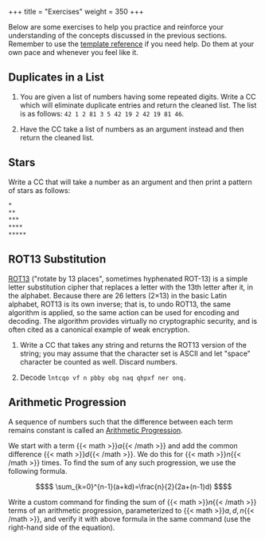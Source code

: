+++
title = "Exercises"
weight = 350
+++

Below are some exercises to help you practice and reinforce your understanding of the concepts discussed in the previous
sections. Remember to use the [template reference](/docs/reference/templates) if you need help. Do them at your own pace
and whenever you feel like it.

## Duplicates in a List

1. You are given a list of numbers having some repeated digits. Write a CC which will eliminate duplicate entries and
   return the cleaned list. The list is as follows: `42 1 2 81 3 5 42 19 2 42 19 81 46`.

2. Have the CC take a list of numbers as an argument instead and then return the cleaned list.

## Stars

Write a CC that will take a number as an argument and then print a pattern of stars as follows:

```txt
*
**
***
****
*****
```

## ROT13 Substitution

[ROT13](https://en.wikipedia.org/wiki/ROT13) ("rotate by 13 places", sometimes hyphenated ROT-13) is a simple letter
substitution cipher that replaces a letter with the 13th letter after it, in the alphabet. Because there are 26 letters
(2×13) in the basic Latin alphabet, ROT13 is its own inverse; that is, to undo ROT13, the same algorithm is applied, so
the same action can be used for encoding and decoding. The algorithm provides virtually no cryptographic security, and
is often cited as a canonical example of weak encryption.

1. Write a CC that takes any string and returns the ROT13 version of the string; you may assume that the character set
   is ASCII and let "space" character be counted as well. Discard numbers.

2. Decode `lntcqo vf n pbby obg naq qhpxf ner onq.`

## Arithmetic Progression

A sequence of numbers such that the difference between each term remains constant is called an
[Arithmetic Progression](https://en.wikipedia.org/wiki/Arithmetic_progression).

We start with a term {{< math >}}$a${{< /math >}} and add the common difference {{< math >}}$d${{< /math >}}. We do this
for {{< math >}}$n${{< /math >}} times. To find the sum of any such progression, we use the following formula.

```math {.text-center}
$$
\sum_{k=0}^{n-1}(a+kd)=\frac{n}{2}(2a+(n-1)d)
$$
```

Write a custom command for finding the sum of {{< math >}}$n${{< /math >}} terms of an arithmetic progression,
parameterized to {{< math >}}$a, d, n${{< /math >}}, and verify it with above formula in the same command (use the
right-hand side of the equation).
